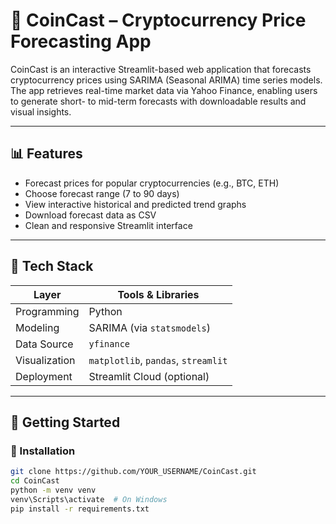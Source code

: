 # 🚀 CoinCast – Cryptocurrency Price Forecasting App

CoinCast is an interactive Streamlit-based web application that forecasts cryptocurrency prices using SARIMA (Seasonal ARIMA) time series models. The app retrieves real-time market data via Yahoo Finance, enabling users to generate short- to mid-term forecasts with downloadable results and visual insights.

---

## 📊 Features

- Forecast prices for popular cryptocurrencies (e.g., BTC, ETH)
- Choose forecast range (7 to 90 days)
- View interactive historical and predicted trend graphs
- Download forecast data as CSV
- Clean and responsive Streamlit interface

---

## 🧠 Tech Stack

| Layer         | Tools & Libraries                          |
|---------------|--------------------------------------------|
| Programming   | Python                                     |
| Modeling      | SARIMA (via `statsmodels`)                 |
| Data Source   | `yfinance`                                 |
| Visualization | `matplotlib`, `pandas`, `streamlit`        |
| Deployment    | Streamlit Cloud (optional)                 |

---

## 🚀 Getting Started

### 🔧 Installation

```bash
git clone https://github.com/YOUR_USERNAME/CoinCast.git
cd CoinCast
python -m venv venv
venv\Scripts\activate  # On Windows
pip install -r requirements.txt
